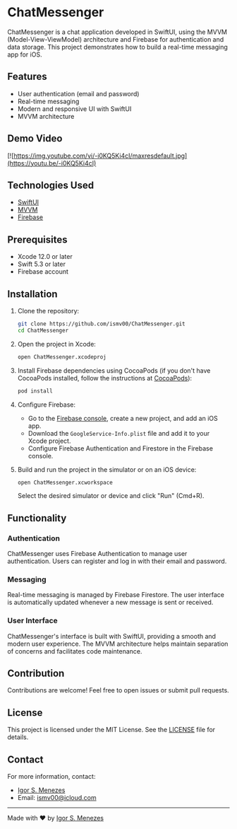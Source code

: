 # ChatMessenger

ChatMessenger is a chat application developed in SwiftUI, using the MVVM (Model-View-ViewModel) architecture and Firebase for authentication and data storage. This project demonstrates how to build a real-time messaging app for iOS.

## Features

- User authentication (email and password)
- Real-time messaging
- Modern and responsive UI with SwiftUI
- MVVM architecture

## Demo Video

[![https://img.youtube.com/vi/-i0KQ5Ki4cI/maxresdefault.jpg](https://youtu.be/-i0KQ5Ki4cI)

## Technologies Used

- [SwiftUI](https://developer.apple.com/xcode/swiftui/)
- [MVVM](https://en.wikipedia.org/wiki/Model–view–viewmodel)
- [Firebase](https://firebase.google.com/)

## Prerequisites

- Xcode 12.0 or later
- Swift 5.3 or later
- Firebase account

## Installation

1. Clone the repository:

    ```bash
    git clone https://github.com/ismv00/ChatMessenger.git
    cd ChatMessenger
    ```

2. Open the project in Xcode:

    ```bash
    open ChatMessenger.xcodeproj
    ```

3. Install Firebase dependencies using CocoaPods (if you don't have CocoaPods installed, follow the instructions at [CocoaPods](https://cocoapods.org/)):

    ```bash
    pod install
    ```

4. Configure Firebase:
    - Go to the [Firebase console](https://console.firebase.google.com/), create a new project, and add an iOS app.
    - Download the `GoogleService-Info.plist` file and add it to your Xcode project.
    - Configure Firebase Authentication and Firestore in the Firebase console.

5. Build and run the project in the simulator or on an iOS device:

    ```bash
    open ChatMessenger.xcworkspace
    ```

    Select the desired simulator or device and click "Run" (Cmd+R).


## Functionality

### Authentication

ChatMessenger uses Firebase Authentication to manage user authentication. Users can register and log in with their email and password.

### Messaging

Real-time messaging is managed by Firebase Firestore. The user interface is automatically updated whenever a new message is sent or received.

### User Interface

ChatMessenger's interface is built with SwiftUI, providing a smooth and modern user experience. The MVVM architecture helps maintain separation of concerns and facilitates code maintenance.

## Contribution

Contributions are welcome! Feel free to open issues or submit pull requests.

## License

This project is licensed under the MIT License. See the [LICENSE](LICENSE) file for details.

## Contact

For more information, contact:

- [Igor S. Menezes](https://github.com/ismv00)
- Email: ismv00@icloud.com

---

Made with ❤️ by [Igor S. Menezes](https://github.com/ismv00)



